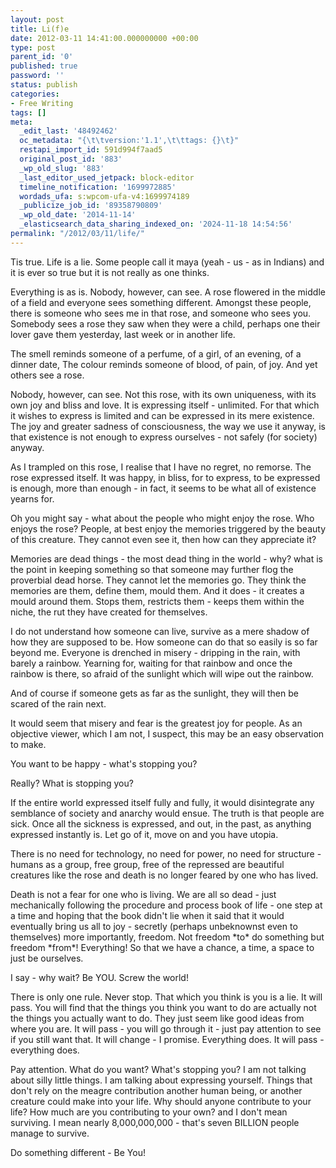 ```yaml
---
layout: post
title: Li(f)e
date: 2012-03-11 14:41:00.000000000 +00:00
type: post
parent_id: '0'
published: true
password: ''
status: publish
categories:
- Free Writing
tags: []
meta:
  _edit_last: '48492462'
  oc_metadata: "{\t\tversion:'1.1',\t\ttags: {}\t}"
  restapi_import_id: 591d994f7aad5
  original_post_id: '883'
  _wp_old_slug: '883'
  _last_editor_used_jetpack: block-editor
  timeline_notification: '1699972885'
  wordads_ufa: s:wpcom-ufa-v4:1699974189
  _publicize_job_id: '89358790809'
  _wp_old_date: '2014-11-14'
  _elasticsearch_data_sharing_indexed_on: '2024-11-18 14:54:56'
permalink: "/2012/03/11/life/"
---
```


Tis true. Life is a lie. Some people call it maya (yeah - us - as in
Indians) and it is ever so true but it is not really as one thinks.

Everything is as is. Nobody, however, can see. A rose flowered in the
middle of a field and everyone sees something different. Amongst these
people, there is someone who sees me in that rose, and someone who sees
you. Somebody sees a rose they saw when they were a child, perhaps one
their lover gave them yesterday, last week or in another life.

The smell reminds someone of a perfume, of a girl, of an evening, of a
dinner date, The colour reminds someone of blood, of pain, of joy. And
yet others see a rose.

Nobody, however, can see. Not this rose, with its own uniqueness, with
its own joy and bliss and love. It is expressing itself - unlimited. For
that which it wishes to express is limited and can be expressed in its
mere existence. The joy and greater sadness of consciousness, the way we
use it anyway, is that existence is not enough to express ourselves -
not safely (for society) anyway.

As I trampled on this rose, I realise that I have no regret, no remorse.
The rose expressed itself. It was happy, in bliss, for to express, to be
expressed is enough, more than enough - in fact, it seems to be what all
of existence yearns for.

Oh you might say - what about the people who might enjoy the rose. Who
enjoys the rose? People, at best enjoy the memories triggered by the
beauty of this creature. They cannot even see it, then how can they
appreciate it?

Memories are dead things - the most dead thing in the world - why? what
is the point in keeping something so that someone may further flog the
proverbial dead horse. They cannot let the memories go. They think the
memories are them, define them, mould them. And it does - it creates a
mould around them. Stops them, restricts them - keeps them within the
niche, the rut they have created for themselves.

I do not understand how someone can live, survive as a mere shadow of
how they are supposed to be. How someone can do that so easily is so far
beyond me. Everyone is drenched in misery - dripping in the rain, with
barely a rainbow. Yearning for, waiting for that rainbow and once the
rainbow is there, so afraid of the sunlight which will wipe out the
rainbow.

And of course if someone gets as far as the sunlight, they will then be
scared of the rain next.

It would seem that misery and fear is the greatest joy for people. As an
objective viewer, which I am not, I suspect, this may be an easy
observation to make.

You want to be happy - what\'s stopping you?

Really? What is stopping you?

If the entire world expressed itself fully and fully, it would
disintegrate any semblance of society and anarchy would ensue. The truth
is that people are sick. Once all the sickness is expressed, and out, in
the past, as anything expressed instantly is. Let go of it, move on and
you have utopia.

There is no need for technology, no need for power, no need for
structure - humans as a group, free group, free of the repressed are
beautiful creatures like the rose and death is no longer feared by one
who has lived.

Death is not a fear for one who is living. We are all so dead - just
mechanically following the procedure and process book of life - one step
at a time and hoping that the book didn\'t lie when it said that it
would eventually bring us all to joy - secretly (perhaps unbeknownst
even to themselves) more importantly, freedom. Not freedom \*to\* do
something but freedom \*from\*! Everything! So that we have a chance, a
time, a space to just be ourselves.

I say - why wait? Be YOU. Screw the world!

There is only one rule. Never stop. That which you think is you is a
lie. It will pass. You will find that the things you think you want to
do are actually not the things you actually want to do. They just seem
like good ideas from where you are. It will pass - you will go through
it - just pay attention to see if you still want that. It will change -
I promise. Everything does. It will pass - everything does.

Pay attention. What do you want? What\'s stopping you? I am not talking
about silly little things. I am talking about expressing yourself.
Things that don\'t rely on the meagre contribution another human being,
or another creature could make into your life. Why should anyone
contribute to your life? How much are you contributing to your own? and
I don\'t mean surviving. I mean nearly 8,000,000,000 - that\'s seven
BILLION people manage to survive.

Do something different - Be You!
